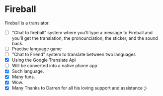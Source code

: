 # Fireball

Fireball is a translator.

+ [ ] "Chat to fireball" system where you'll type a message to Fireball and you'll get the translation, the pronounciation, the sticker, and the sound back.
+ [ ] Practise language game
+ [ ] "Chat to Friend" system to translate between two languages
+ [x] Using the Google Translate Api
+ [ ] Will be converted into a native phone app
+ [x] Such language.
+ [x] Many funs.
+ [x] Wow.
+ [x] Many Thanks to Darren for all his loving support and assistance ;)